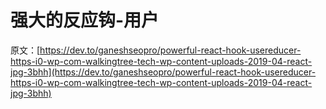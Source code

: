 # 强大的反应钩-用户

原文：[https://dev.to/ganeshseopro/powerful-react-hook-usereducer-https-i0-wp-com-walkingtree-tech-wp-content-uploads-2019-04-react-jpg-3bhh](https://dev.to/ganeshseopro/powerful-react-hook-usereducer-https-i0-wp-com-walkingtree-tech-wp-content-uploads-2019-04-react-jpg-3bhh)
